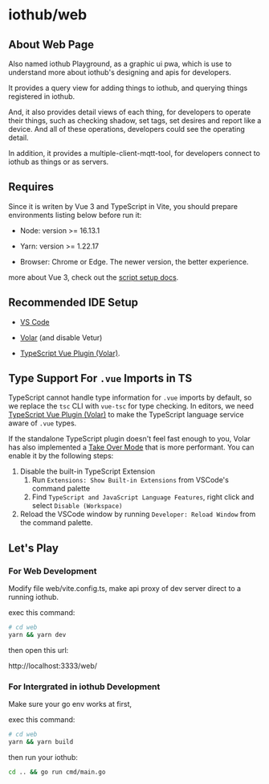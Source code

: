 # iothub/web

## About Web Page

Also named iothub Playground, as a graphic ui pwa, which is use to understand more about iothub's designing and apis for developers.

It provides a query view for adding things to iothub, and querying things registered in iothub.

And, it also provides detail views of each thing, for developers to operate their things, such as checking shadow, set tags, set desires and report like a device. And all of these operations, developers could see the operating detail.

In addition, it provides a multiple-client-mqtt-tool, for developers connect to iothub as things or as servers.

## Requires

Since it is writen by Vue 3 and TypeScript in Vite, you should prepare environments listing below before run it:

- Node: version >= 16.13.1

- Yarn: version >= 1.22.17

- Browser: Chrome or Edge. The newer version, the better experience.

more about Vue 3, check out the [script setup docs](https://v3.vuejs.org/api/sfc-script-setup.html#sfc-script-setup).

## Recommended IDE Setup

- [VS Code](https://code.visualstudio.com/)

- [Volar](https://marketplace.visualstudio.com/items?itemName=Vue.volar) (and disable Vetur)

- [TypeScript Vue Plugin (Volar)](https://marketplace.visualstudio.com/items?itemName=Vue.vscode-typescript-vue-plugin).

## Type Support For `.vue` Imports in TS

TypeScript cannot handle type information for `.vue` imports by default, so we replace the `tsc` CLI with `vue-tsc` for type checking. In editors, we need [TypeScript Vue Plugin (Volar)](https://marketplace.visualstudio.com/items?itemName=Vue.vscode-typescript-vue-plugin) to make the TypeScript language service aware of `.vue` types.

If the standalone TypeScript plugin doesn't feel fast enough to you, Volar has also implemented a [Take Over Mode](https://github.com/johnsoncodehk/volar/discussions/471#discussioncomment-1361669) that is more performant. You can enable it by the following steps:

1. Disable the built-in TypeScript Extension
   1. Run `Extensions: Show Built-in Extensions` from VSCode's command palette
   2. Find `TypeScript and JavaScript Language Features`, right click and select `Disable (Workspace)`
2. Reload the VSCode window by running `Developer: Reload Window` from the command palette.

## Let's Play

### For Web Development

Modify file web/vite.config.ts, make api proxy of dev server direct to a running iothub.

exec this command:

```bash
# cd web
yarn && yarn dev
```

then open this url:

http://localhost:3333/web/

### For Intergrated in iothub Development

Make sure your go env works at first,

exec this command:

```bash
# cd web
yarn && yarn build
```

then run your iothub:

```bash
cd .. && go run cmd/main.go
```

